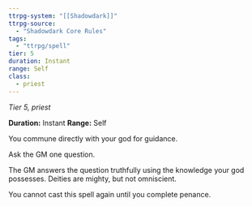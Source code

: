 ```yaml
---
ttrpg-system: "[[Shadowdark]]"
ttrpg-source: 
  - "Shadowdark Core Rules"
tags:
  - "ttrpg/spell"
tier: 5
duration: Instant
range: Self
class:
  - priest
---
```

*Tier 5, priest*

**Duration:** Instant
**Range:** Self

You commune directly with your god for guidance.

Ask the GM one question.

The GM answers the question truthfully using the knowledge your god possesses. Deities are mighty, but not omniscient.

You cannot cast this spell again until you complete penance.


